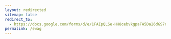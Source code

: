 ```yaml
---
layout: redirected
sitemap: false
redirect_to:
  - https://docs.google.com/forms/d/e/1FAIpQLSe-HH8cebvkgpaFA5Da26dGS7n_U5J4T1Phth0QXg07Xol56g/viewform
permalink: /swag
---
```


